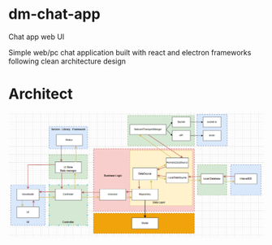 # dm-chat-app
Chat app web UI 

Simple web/pc chat application built with react and electron frameworks following clean architecture design

# Architect

![](git_images/architecture.PNG)
